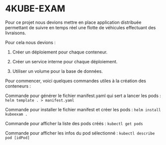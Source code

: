 # 4KUBE-EXAM

Pour ce projet nous devions mettre en place application distribuée permettant de suivre en temps réel une flotte de véhicules effectuant des livraisons.

Pour cela nous devions :
 1) Créer un déploiement pour chaque conteneur.

 2) Créer un service interne pour chaque déploiement.

 3) Utiliser un volume pour la base de données.


Pour commencer, voici quelques commandes utiles à la création des conteneurs :


Commande pour générer le fichier manifest.yaml qui sert a lancer les pods :
`helm template . > manifest.yaml`

Commande pour installer le fichier manifest et créer les pods :
`helm install kubeexam .`

Commande pour afficher la liste des pods créés :
`kubectl get pods`

Commande pour afficher les infos du pod sélectionné :
`kubectl describe pod [idPod]`
